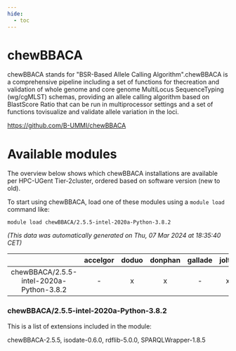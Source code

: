 ```yaml
---
hide:
  - toc
---
```


chewBBACA
=========


chewBBACA stands for "BSR-Based Allele Calling Algorithm".chewBBACA is a comprehensive pipeline including a set of functions for thecreation and validation of whole genome and core genome MultiLocus SequenceTyping (wg/cgMLST) schemas, providing an allele calling algorithm based on BlastScore Ratio that can be run in multiprocessor settings and a set of functions tovisualize and validate allele variation in the loci.

https://github.com/B-UMMI/chewBBACA
# Available modules


The overview below shows which chewBBACA installations are available per HPC-UGent Tier-2cluster, ordered based on software version (new to old).

To start using chewBBACA, load one of these modules using a `module load` command like:

```shell
module load chewBBACA/2.5.5-intel-2020a-Python-3.8.2
```

*(This data was automatically generated on Thu, 07 Mar 2024 at 18:35:40 CET)*  

| |accelgor|doduo|donphan|gallade|joltik|skitty|
| :---: | :---: | :---: | :---: | :---: | :---: | :---: |
|chewBBACA/2.5.5-intel-2020a-Python-3.8.2|-|x|x|-|x|x|


### chewBBACA/2.5.5-intel-2020a-Python-3.8.2

This is a list of extensions included in the module:

chewBBACA-2.5.5, isodate-0.6.0, rdflib-5.0.0, SPARQLWrapper-1.8.5